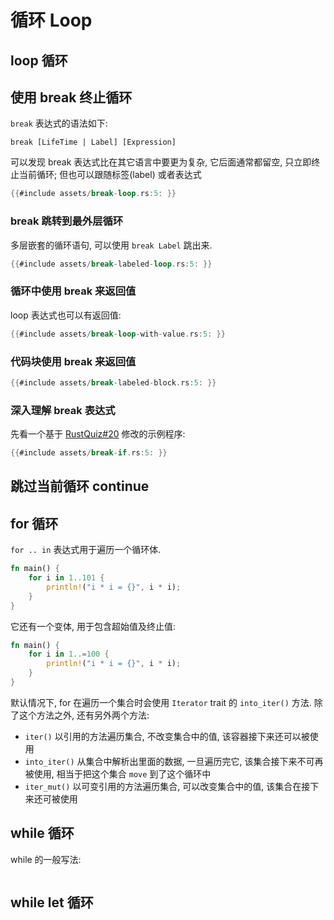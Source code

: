 # 循环 Loop

## loop 循环

## 使用 break 终止循环

`break` 表达式的语法如下:

```text
break [LifeTime | Label] [Expression]
```

可以发现 break 表达式比在其它语言中要更为复杂, 它后面通常都留空, 只立即终止当前循环;
但也可以跟随标签(label) 或者表达式

```rust
{{#include assets/break-loop.rs:5: }}
```

### break 跳转到最外层循环

多层嵌套的循环语句, 可以使用 `break Label` 跳出来.

```rust
{{#include assets/break-labeled-loop.rs:5: }}
```

### 循环中使用 break 来返回值

loop 表达式也可以有返回值:

```rust
{{#include assets/break-loop-with-value.rs:5: }}
```

### 代码块使用 break 来返回值

```rust
{{#include assets/break-labeled-block.rs:5: }}
```

### 深入理解 break 表达式

先看一个基于 [RustQuiz#20](https://dtolnay.github.io/rust-quiz/20) 修改的示例程序:

```rust
{{#include assets/break-if.rs:5: }}
```

## 跳过当前循环 continue

## for 循环

`for .. in` 表达式用于遍历一个循环体.

```rust
fn main() {
    for i in 1..101 {
        println!("i * i = {}", i * i);
    }
}
```

它还有一个变体, 用于包含超始值及终止值:

```rust
fn main() {
    for i in 1..=100 {
        println!("i * i = {}", i * i);
    }
}
```

默认情况下, for 在遍历一个集合时会使用 `Iterator` trait 的 `into_iter()` 方法.
除了这个方法之外, 还有另外两个方法:

* `iter()` 以引用的方法遍历集合, 不改变集合中的值, 该容器接下来还可以被使用
* `into_iter()` 从集合中解析出里面的数据, 一旦遍历完它, 该集合接下来不可再被使用,
  相当于把这个集合 `move` 到了这个循环中
* `iter_mut()` 以可变引用的方法遍历集合, 可以改变集合中的值, 该集合在接下来还可被使用

## while 循环

while 的一般写法:

```rust

```

## while let 循环

